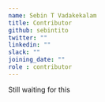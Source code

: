 ```yaml
---
name: Sebin T Vadakekalam
title: Contributor
github: sebintito
twitter: ""
linkedin: ""
slack: ""
joining_date: ""
role : contributor
---
```


Still waiting for this

